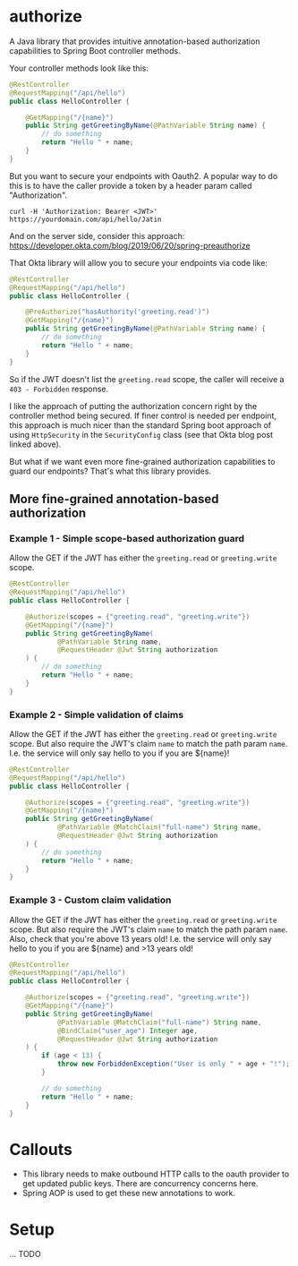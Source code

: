 # authorize
A Java library that provides intuitive annotation-based authorization capabilities to 
Spring Boot controller methods.

Your controller methods look like this:

```java
@RestController
@RequestMapping("/api/hello")
public class HelloController {

    @GetMapping("/{name}")
    public String getGreetingByName(@PathVariable String name) {
        // do something
        return "Hello " + name;
    }
}
```
But you want to secure your endpoints with Oauth2. A popular way to do this is to have the caller provide a token by a header param called "Authorization".
```
curl -H 'Authorization: Bearer <JWT>' https://yourdomain.com/api/hello/Jatin
```
And on the server side, consider this approach: https://developer.okta.com/blog/2019/06/20/spring-preauthorize

That Okta library will allow you to secure your endpoints via code like:
```java
@RestController
@RequestMapping("/api/hello")
public class HelloController {

    @PreAuthorize("hasAuthority('greeting.read')")
    @GetMapping("/{name}")
    public String getGreetingByName(@PathVariable String name) {
        // do something
        return "Hello " + name;
    }
}
```
So if the JWT doesn't list the `greeting.read` scope, the caller will receive a `403 - Forbidden` response.

I like the approach of putting the authorization concern right by the controller method being secured.
If finer control is needed per endpoint, this approach is much nicer than the standard Spring boot approach of using 
`HttpSecurity` in the `SecurityConfig` class (see that Okta blog post linked above).

But what if we want even more fine-grained authorization capabilities to guard our endpoints? 
That's what this library provides.

## More fine-grained annotation-based authorization

### Example 1 - Simple scope-based authorization guard
Allow the GET if the JWT has either the `greeting.read` or `greeting.write` scope. 
```java
@RestController
@RequestMapping("/api/hello")
public class HelloController {

    @Authorize(scopes = {"greeting.read", "greeting.write"})
    @GetMapping("/{name}")
    public String getGreetingByName(
            @PathVariable String name, 
            @RequestHeader @Jwt String authorization
    ) {
        // do something
        return "Hello " + name;
    }
}
```

### Example 2 - Simple validation of claims
Allow the GET if the JWT has either the `greeting.read` or `greeting.write` scope.
But also require the JWT's claim `name` to match the path param `name`.
I.e. the service will only say hello to you if you are ${name}!
```java
@RestController
@RequestMapping("/api/hello")
public class HelloController {

    @Authorize(scopes = {"greeting.read", "greeting.write"})
    @GetMapping("/{name}")
    public String getGreetingByName(
            @PathVariable @MatchClaim("full-name") String name,
            @RequestHeader @Jwt String authorization
    ) {
        // do something
        return "Hello " + name;
    }
}
```

### Example 3 - Custom claim validation
Allow the GET if the JWT has either the `greeting.read` or `greeting.write` scope.
But also require the JWT's claim `name` to match the path param `name`.
Also, check that you're above 13 years old!
I.e. the service will only say hello to you if you are ${name} and >13 years old!
```java
@RestController
@RequestMapping("/api/hello")
public class HelloController {

    @Authorize(scopes = {"greeting.read", "greeting.write"})
    @GetMapping("/{name}")
    public String getGreetingByName(
            @PathVariable @MatchClaim("full-name") String name,
            @BindClaim("user_age") Integer age,
            @RequestHeader @Jwt String authorization
    ) {
        if (age < 13) {
            throw new ForbiddenException("User is only " + age + "!");
        }

        // do something
        return "Hello " + name;
    }
}
```

# Callouts
* This library needs to make outbound HTTP calls to the oauth provider to get updated public keys. There are concurrency concerns here.
* Spring AOP is used to get these new annotations to work.

# Setup
... TODO